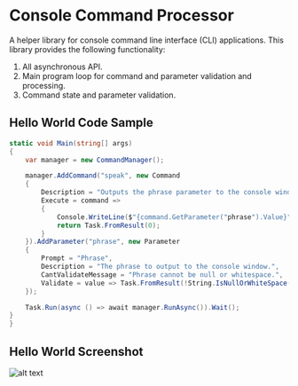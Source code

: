 # Console Command Processor
A helper library for console command line interface (CLI) applications.  This library provides the following functionality:

1. All asynchronous API.
2. Main program loop for command and parameter validation and processing.
3. Command state and parameter validation.

## Hello World Code Sample
```csharp
static void Main(string[] args)
{
    var manager = new CommandManager();

    manager.AddCommand("speak", new Command
    {
        Description = "Outputs the phrase parameter to the console window.",
        Execute = command =>
        {
            Console.WriteLine($"{command.GetParameter("phrase").Value}");
            return Task.FromResult(0);
        }
    }).AddParameter("phrase", new Parameter
    {
        Prompt = "Phrase",
        Description = "The phrase to output to the console window.",
        CantValidateMessage = "Phrase cannot be null or whitespace.",
        Validate = value => Task.FromResult(!String.IsNullOrWhiteSpace(value))
    });

    Task.Run(async () => await manager.RunAsync()).Wait();
}
}
```

## Hello World Screenshot
![alt text](https://raw.github.com/hyprsoftcorp/consolecommandprocessor/master/hello-world-screenshot.png "Hello World Screenshot")